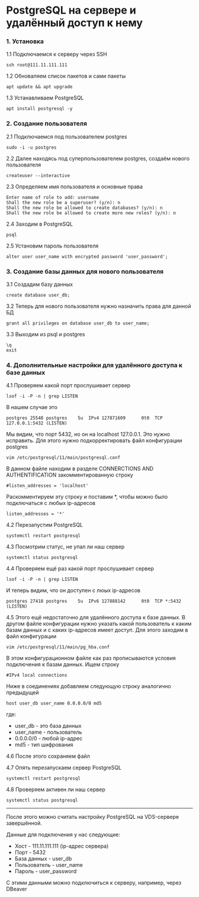 # PostgreSQL на сервере и удалённый доступ к нему

### 1. Установка

1.1 Подключаемся к серверу через SSH
```console
ssh root@111.11.111.111
```

1.2 Обноваляем список пакетов и сами пакеты
```console
apt update && apt upgrade
```

1.3 Устанавливаем PostgreSQL 
```console
apt install postgresql -y
```

### 2. Создание пользователя

2.1 Подключаемся под пользователем postgres
```console
sudo -i -u postgres
```

2.2 Далее находясь под суперпользователем postgres, создаём нового пользователя
```console
createuser --interactive
```

2.3 Определяем имя пользователя и основные права
```console
Enter name of role to add: username
Shall the new role be a superuser? (y/n): n
Shall the new role be allowed to create databases? (y/n): n
Shall the new role be allowed to create more new roles? (y/n): n
```
    
2.4 Заходим в PostgreSQL
```console
psql
```

2.5 Установим пароль пользователя
```console
alter user user_name with encrypted password 'user_password';
```

### 3. Создание базы данных для нового пользователя

3.1 Создадим базу данных
```console
create database user_db;
```

3.2 Теперь для нового пользователя нужно назначить права для данной БД
```console
grant all privileges on database user_db to user_name;
```

3.3 Выходим из psql и postgres
```console
\q
exit
```

### 4. Дополнительные настройки для удалённого доступа к базе данных

4.1 Проверяем какой порт прослушивает сервер
```console
lsof -i -P -n | grep LISTEN
```
В нашем случае это
```console
postgres 25548 postgres    5u  IPv4 127871609      0t0  TCP 127.0.0.1:5432 (LISTEN)
```
Мы видим, что порт 5432, но он на localhost 127.0.0.1. Это нужно исправить. Для этого нужно подкорректировать файл конфигурации postgres
```console
vim /etc/postgresql/11/main/postgresql.conf
```
В данном файле находим в разделе CONNERCTIONS AND AUTHENTIFICATION закомментированную строку 
```console
#listen_addresses = 'localhost'
```
Раскомментируем эту строку и поставим \*, чтобы можно было подключаться с любых ip-адресов
```console
listen_addresses = '*'
```

4.2 Перезапустим PostgreSQL
```console
systemctl restart postgresql
```

4.3 Посмотрим статус, не упал ли наш сервер
```console
systemctl status postgresql
```

4.4 Проверяем ещё раз какой порт прослушивает сервер
```console
lsof -i -P -n | grep LISTEN
```
И теперь видим, что он доступен с люых ip-адресов
```console
postgres 27418 postgres    5u  IPv6 127888142      0t0  TCP *:5432 (LISTEN)
```

4.5 Этого ещё недостаточно для удалённого доступа к базе данных. В другом файле конфигурации нужно 
указать какой пользователь к каким базам данных и с каких ip-адресов имеет доступ. 
Для этого заходим в файл конфигурации
```console
vim /etc/postgresql/11/main/pg_hba.conf
```
В этом конфигурационном файле как раз прописываются условия подключения к базам данных. Ищем строку
```console
#IPv4 local connections
```
Ниже в соединениях добавляем следующую строку аналогично предыдущей
```console
host user_db user_name 0.0.0.0/0 md5
```
где: 
- user_db - это база данных
- user_name - пользователь
- 0.0.0.0/0 - любой ip-адрес
- md5 - тип шифрования 
   
4.6 После этого сохраняем файл

4.7 Опять перезапускаем сервер PostgreSQL
```console
systemctl restart postgresql
```

4.8 Проверяем активен ли наш сервер
```console
systemctl status postgresql
```

----

После этого можно считать настройку PostgreSQL на VDS-сервере завершённой.

Данные для подключения у нас следующие:

- Хост - 111.11.111.111 (ip-адрес сервера)
- Порт - 5432
- База данных - user_db
- Пользователь - user_name
- Пароль - user_password

С этими данными можно подключиться к серверу, например, через DBeaver
